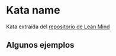 # Kata name

Kata extraída del [repositorio de Lean Mind](https://github.com/lean-mind/katas-formacion/tree/main/rangeParser)

## Algunos ejemplos

[original-kata]:https://www.codewars.com/kata/57d307fb9d84633c5100007a
